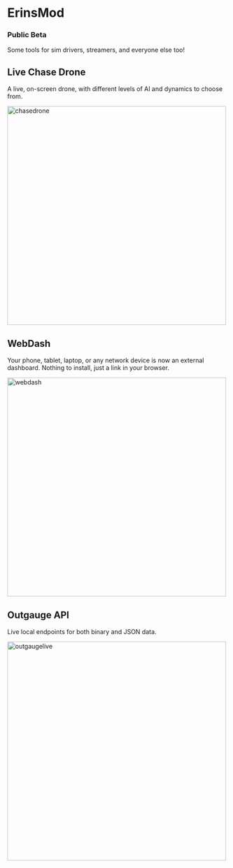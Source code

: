 # ErinsMod
### Public Beta

Some tools for sim drivers, streamers, and everyone else too!

## Live Chase Drone

A live, on-screen drone, with different levels of AI and dynamics to choose from.

<img width="500" alt="chasedrone" src="https://github.com/user-attachments/assets/f930a8ea-80ee-4646-a617-1856d1b90026" />


## WebDash

Your phone, tablet, laptop, or any network device is now an external dashboard. Nothing to install, just a link in your browser.

<img width="500" alt="webdash" src="https://github.com/user-attachments/assets/b4621dff-ae95-4c43-8881-6feff91aa446" />

## Outgauge API

Live local endpoints for both binary and JSON data.

<img width="500" alt="outgaugelive" src="https://github.com/user-attachments/assets/32eaca18-6eec-4045-8a9e-034ed05dc253" />
